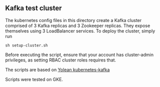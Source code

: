 ## Kafka test cluster

The kubernetes config files in this directory create a Kafka cluster
comprised of 3 Kafka replicas and 3 Zookeeper replicas. They
expose themselves using 3 LoadBalancer services. To deploy the cluster, simply run

    sh setup-cluster.sh
    
Before executing the script, ensure that your account has cluster-admin 
privileges, as setting RBAC cluster roles requires that.

The scripts are based on [Yolean kubernetes-kafka](https://github.com/Yolean/kubernetes-kafka)

Scripts were tested on GKE.